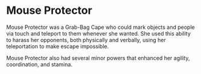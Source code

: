 # Mouse Protector
Mouse Protector was a Grab-Bag Cape who could mark objects and people via touch and teleport to them whenever she wanted. She used this ability to harass her opponents, both physically and verbally, using her teleportation to make escape impossible.

Mouse Protector also had several minor powers that enhanced her agility, coordination, and stamina.
